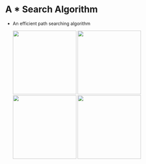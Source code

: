 # A \* Search Algorithm

- An efficient path searching algorithm

  <p aling="center">
  <image src="assets/a1.gif" height="200"/>
  <image src="assets/a2.gif" height="200"/>
  <image src="assets/ae1.gif" height="200"/>
  <image src="assets/ae2.gif" height="200"/>
  </p>
